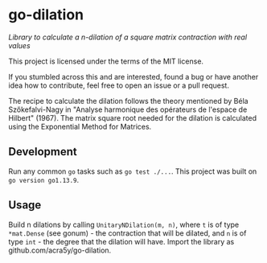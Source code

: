
# go-dilation

_Library to calculate a n-dilation of a square matrix contraction with real values_

This project is licensed under the terms of the MIT license.

If you stumbled across this and are interested, found a bug or have another idea how to contribute, feel free to open an issue or a pull request.

The recipe to calculate the dilation follows the theory mentioned by Béla Szőkefalvi-Nagy in "Analyse harmonique des opérateurs de l'espace de Hilbert" (1967). The matrix square root needed for the dilation is calculated using the Exponential Method for Matrices.

## Development

Run any common `go` tasks such as `go test ./...`.
This project was built on `go version go1.13.9`.

## Usage

Build n dilations by calling `UnitaryNDilation(m, n)`, where `t`  is of type `*mat.Dense` (see gonum) - the contraction that will be dilated, and `n` is of type `int` - the degree that the dilation will have.
Import the library as github.com/acra5y/go-dilation.
